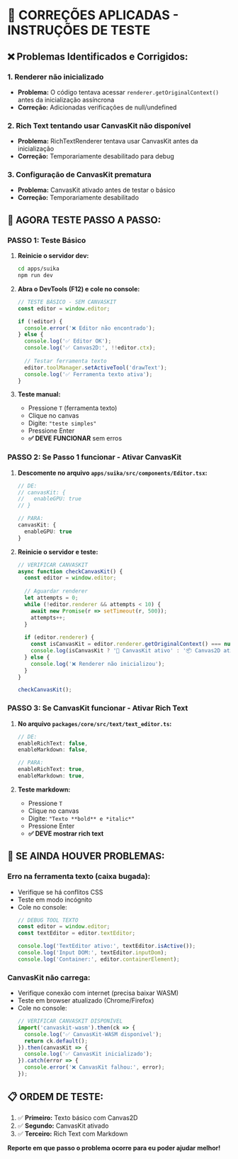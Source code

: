 # 🔧 **CORREÇÕES APLICADAS - INSTRUÇÕES DE TESTE**

## ❌ **Problemas Identificados e Corrigidos:**

### **1. Renderer não inicializado**
- **Problema:** O código tentava acessar `renderer.getOriginalContext()` antes da inicialização assíncrona
- **Correção:** Adicionadas verificações de null/undefined

### **2. Rich Text tentando usar CanvasKit não disponível** 
- **Problema:** RichTextRenderer tentava usar CanvasKit antes da inicialização
- **Correção:** Temporariamente desabilitado para debug

### **3. Configuração de CanvasKit prematura**
- **Problema:** CanvasKit ativado antes de testar o básico  
- **Correção:** Temporariamente desabilitado

## 🧪 **AGORA TESTE PASSO A PASSO:**

### **PASSO 1: Teste Básico**

1. **Reinicie o servidor dev:**
   ```bash
   cd apps/suika
   npm run dev
   ```

2. **Abra o DevTools (F12) e cole no console:**
   ```javascript
   // TESTE BÁSICO - SEM CANVASKIT
   const editor = window.editor;
   
   if (!editor) {
     console.error('❌ Editor não encontrado');
   } else {
     console.log('✅ Editor OK');
     console.log('✅ Canvas2D:', !!editor.ctx);
     
     // Testar ferramenta texto
     editor.toolManager.setActiveTool('drawText');
     console.log('✅ Ferramenta texto ativa');
   }
   ```

3. **Teste manual:**
   - Pressione `T` (ferramenta texto)
   - Clique no canvas
   - Digite: `"teste simples"`
   - Pressione Enter
   - **✅ DEVE FUNCIONAR** sem erros

### **PASSO 2: Se Passo 1 funcionar - Ativar CanvasKit**

1. **Descomente no arquivo `apps/suika/src/components/Editor.tsx`:**
   ```typescript
   // DE:
   // canvasKit: {
   //   enableGPU: true
   // }
   
   // PARA:
   canvasKit: {
     enableGPU: true
   }
   ```

2. **Reinicie o servidor e teste:**
   ```javascript
   // VERIFICAR CANVASKIT
   async function checkCanvasKit() {
     const editor = window.editor;
     
     // Aguardar renderer
     let attempts = 0;
     while (!editor.renderer && attempts < 10) {
       await new Promise(r => setTimeout(r, 500));
       attempts++;
     }
     
     if (editor.renderer) {
       const isCanvasKit = editor.renderer.getOriginalContext() === null;
       console.log(isCanvasKit ? '🚀 CanvasKit ativo' : '📦 Canvas2D ativo');
     } else {
       console.log('❌ Renderer não inicializou');
     }
   }
   
   checkCanvasKit();
   ```

### **PASSO 3: Se CanvasKit funcionar - Ativar Rich Text**

1. **No arquivo `packages/core/src/text/text_editor.ts`:**
   ```typescript
   // DE:
   enableRichText: false,
   enableMarkdown: false,
   
   // PARA:
   enableRichText: true,
   enableMarkdown: true,
   ```

2. **Teste markdown:**
   - Pressione `T`
   - Clique no canvas  
   - Digite: `"Texto **bold** e *italic*"`
   - Pressione Enter
   - **✅ DEVE mostrar rich text**

## 🚨 **SE AINDA HOUVER PROBLEMAS:**

### **Erro na ferramenta texto (caixa bugada):**
- Verifique se há conflitos CSS
- Teste em modo incógnito
- Cole no console:
  ```javascript
  // DEBUG TOOL TEXTO
  const editor = window.editor;
  const textEditor = editor.textEditor;
  
  console.log('TextEditor ativo:', textEditor.isActive());
  console.log('Input DOM:', textEditor.inputDom);
  console.log('Container:', editor.containerElement);
  ```

### **CanvasKit não carrega:**
- Verifique conexão com internet (precisa baixar WASM)
- Teste em browser atualizado (Chrome/Firefox)
- Cole no console:
  ```javascript
  // VERIFICAR CANVASKIT DISPONÍVEL
  import('canvaskit-wasm').then(ck => {
    console.log('✅ CanvasKit-WASM disponível');
    return ck.default();
  }).then(canvasKit => {
    console.log('✅ CanvasKit inicializado');
  }).catch(error => {
    console.error('❌ CanvasKit falhou:', error);
  });
  ```

## 📋 **ORDEM DE TESTE:**

1. ✅ **Primeiro:** Texto básico com Canvas2D
2. ✅ **Segundo:** CanvasKit ativado  
3. ✅ **Terceiro:** Rich Text com Markdown

**Reporte em que passo o problema ocorre para eu poder ajudar melhor!**